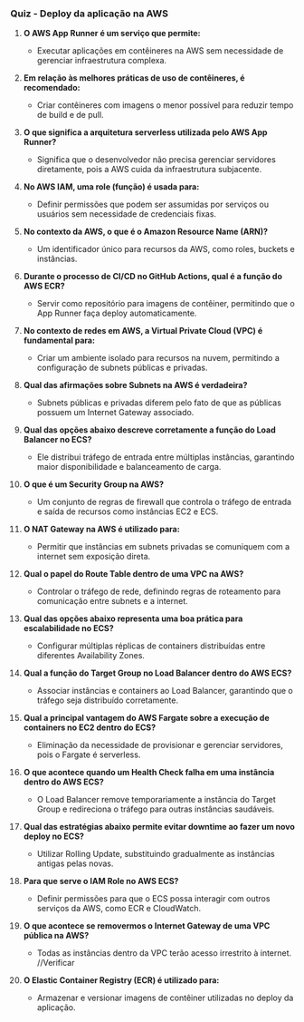 ### Quiz - Deploy da aplicação na AWS

1. **O AWS App Runner é um serviço que permite:**

   - Executar aplicações em contêineres na AWS sem necessidade de gerenciar infraestrutura complexa.

2. **Em relação às melhores práticas de uso de contêineres, é recomendado:**

   - Criar contêineres com imagens o menor possível para reduzir tempo de build e de pull.

3. **O que significa a arquitetura serverless utilizada pelo AWS App Runner?**

   - Significa que o desenvolvedor não precisa gerenciar servidores diretamente, pois a AWS cuida da infraestrutura subjacente.

4. **No AWS IAM, uma role (função) é usada para:**

   - Definir permissões que podem ser assumidas por serviços ou usuários sem necessidade de credenciais fixas.

5. **No contexto da AWS, o que é o Amazon Resource Name (ARN)?**

   - Um identificador único para recursos da AWS, como roles, buckets e instâncias.

6. **Durante o processo de CI/CD no GitHub Actions, qual é a função do AWS ECR?**

   - Servir como repositório para imagens de contêiner, permitindo que o App Runner faça deploy automaticamente.

7. **No contexto de redes em AWS, a Virtual Private Cloud (VPC) é fundamental para:**

   - Criar um ambiente isolado para recursos na nuvem, permitindo a configuração de subnets públicas e privadas.

8. **Qual das afirmações sobre Subnets na AWS é verdadeira?**

   - Subnets públicas e privadas diferem pelo fato de que as públicas possuem um Internet Gateway associado.

9. **Qual das opções abaixo descreve corretamente a função do Load Balancer no ECS?**

   - Ele distribui tráfego de entrada entre múltiplas instâncias, garantindo maior disponibilidade e balanceamento de carga.

10. **O que é um Security Group na AWS?**

    - Um conjunto de regras de firewall que controla o tráfego de entrada e saída de recursos como instâncias EC2 e ECS.

11. **O NAT Gateway na AWS é utilizado para:**

    - Permitir que instâncias em subnets privadas se comuniquem com a internet sem exposição direta.

12. **Qual o papel do Route Table dentro de uma VPC na AWS?**

    - Controlar o tráfego de rede, definindo regras de roteamento para comunicação entre subnets e a internet.

13. **Qual das opções abaixo representa uma boa prática para escalabilidade no ECS?**

    - Configurar múltiplas réplicas de containers distribuídas entre diferentes Availability Zones.

14. **Qual a função do Target Group no Load Balancer dentro do AWS ECS?**

    - Associar instâncias e containers ao Load Balancer, garantindo que o tráfego seja distribuído corretamente.

15. **Qual a principal vantagem do AWS Fargate sobre a execução de containers no EC2 dentro do ECS?**

    - Eliminação da necessidade de provisionar e gerenciar servidores, pois o Fargate é serverless.

16. **O que acontece quando um Health Check falha em uma instância dentro do AWS ECS?**

    - O Load Balancer remove temporariamente a instância do Target Group e redireciona o tráfego para outras instâncias saudáveis.

17. **Qual das estratégias abaixo permite evitar downtime ao fazer um novo deploy no ECS?**

    - Utilizar Rolling Update, substituindo gradualmente as instâncias antigas pelas novas.

18. **Para que serve o IAM Role no AWS ECS?**

    - Definir permissões para que o ECS possa interagir com outros serviços da AWS, como ECR e CloudWatch.

19. **O que acontece se removermos o Internet Gateway de uma VPC pública na AWS?**

    - Todas as instâncias dentro da VPC terão acesso irrestrito à internet. //Verificar

20. **O Elastic Container Registry (ECR) é utilizado para:**
    - Armazenar e versionar imagens de contêiner utilizadas no deploy da aplicação.
